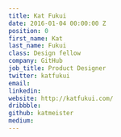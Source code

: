 ```yaml
---
title: Kat Fukui
date: 2016-01-04 00:00:00 Z
position: 0
first_name: Kat
last_name: Fukui
class: Design fellow
company: GitHub
job_title: Product Designer
twitter: katfukui
email: 
linkedin: 
website: http://katfukui.com/
dribbble: 
github: katmeister
medium: 
---
```



